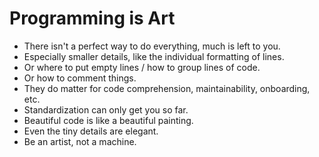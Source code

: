 # Programming is Art
- There isn't a perfect way to do everything, much is left to you.
- Especially smaller details, like the individual formatting of lines.
- Or where to put empty lines / how to group lines of code.
- Or how to comment things.
- They do matter for code comprehension, maintainability, onboarding, etc.
- Standardization can only get you so far.
- Beautiful code is like a beautiful painting.
- Even the tiny details are elegant.
- Be an artist, not a machine.

